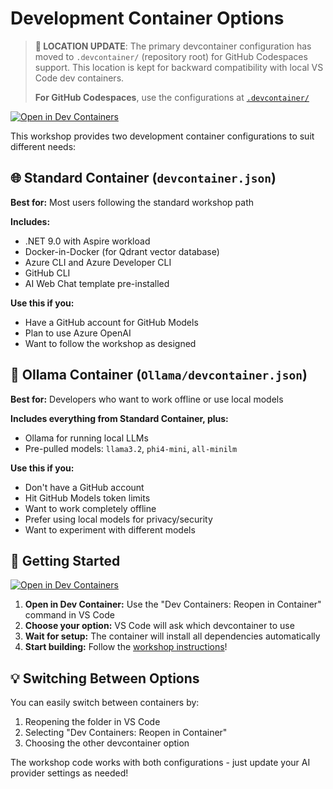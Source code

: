 # Development Container Options

> **📍 LOCATION UPDATE**: The primary devcontainer configuration has moved to `.devcontainer/` (repository root) for GitHub Codespaces support. This location is kept for backward compatibility with local VS Code dev containers.
>
> **For GitHub Codespaces**, use the configurations at [`.devcontainer/`](../../.devcontainer/README.md)

[![Open in Dev Containers](https://img.shields.io/static/v1?label=Dev%20Containers&message=Open&color=blue&logo=visualstudiocode)](https://vscode.dev/redirect?url=vscode://ms-vscode-remote.remote-containers/cloneInVolume?url=https://github.com/dotnet-presentations/ai-workshop)

This workshop provides two development container configurations to suit different needs:

## 🌐 **Standard Container** (`devcontainer.json`)

**Best for:** Most users following the standard workshop path

**Includes:**

- .NET 9.0 with Aspire workload
- Docker-in-Docker (for Qdrant vector database)
- Azure CLI and Azure Developer CLI
- GitHub CLI
- AI Web Chat template pre-installed

**Use this if you:**

- Have a GitHub account for GitHub Models
- Plan to use Azure OpenAI
- Want to follow the workshop as designed

## 🤖 **Ollama Container** (`Ollama/devcontainer.json`)

**Best for:** Developers who want to work offline or use local models

**Includes everything from Standard Container, plus:**

- Ollama for running local LLMs
- Pre-pulled models: `llama3.2`, `phi4-mini`, `all-minilm`

**Use this if you:**

- Don't have a GitHub account
- Hit GitHub Models token limits
- Want to work completely offline
- Prefer using local models for privacy/security
- Want to experiment with different models

## 🚀 **Getting Started**

[![Open in Dev Containers](https://img.shields.io/static/v1?label=Dev%20Containers&message=Open&color=blue&logo=visualstudiocode)](https://vscode.dev/redirect?url=vscode://ms-vscode-remote.remote-containers/cloneInVolume?url=https://github.com/dotnet-presentations/ai-workshop)

1. **Open in Dev Container:** Use the "Dev Containers: Reopen in Container" command in VS Code
2. **Choose your option:** VS Code will ask which devcontainer to use
3. **Wait for setup:** The container will install all dependencies automatically
4. **Start building:** Follow the [workshop instructions](../../Part%201%20-%20Setup/README.md)!

## 💡 **Switching Between Options**

You can easily switch between containers by:

1. Reopening the folder in VS Code
2. Selecting "Dev Containers: Reopen in Container"
3. Choosing the other devcontainer option

The workshop code works with both configurations - just update your AI provider settings as needed!
